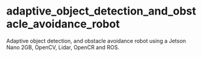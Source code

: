# adaptive_object_detection_and_obstacle_avoidance_robot
Adaptive object detection, and obstacle avoidance robot using a Jetson Nano 2GB, OpenCV, Lidar, OpenCR and ROS. 

